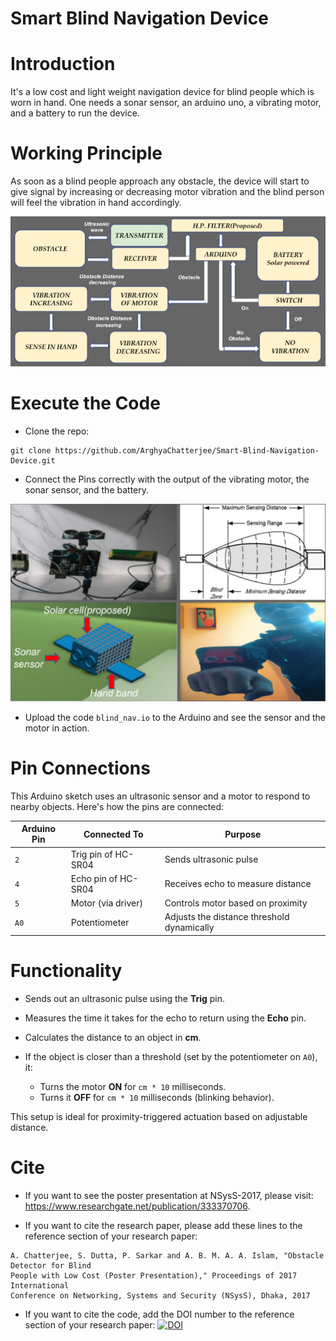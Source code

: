 # Smart Blind Navigation Device

# Introduction
It's a low cost and light weight navigation device for blind people which is worn in hand. One needs a sonar sensor, an arduino uno, a vibrating motor, and a battery to run the device.

# Working Principle
As soon as a blind people approach any obstacle, the device will start to give signal by increasing or decreasing motor vibration and the blind person will feel the vibration in hand accordingly.

<p align="center">
  <img src="media/Image_2.png", width="800">
</p>

# Execute the Code
- Clone the repo:
```
git clone https://github.com/ArghyaChatterjee/Smart-Blind-Navigation-Device.git
```
- Connect the Pins correctly with the output of the vibrating motor, the sonar sensor, and the battery.

<p align="center">
  <img src="media/Image.png", width="800">
</p>

- Upload the code `blind_nav.io` to the Arduino and see the sensor and the motor in action.

# Pin Connections 

This Arduino sketch uses an ultrasonic sensor and a motor to respond to nearby objects. Here's how the pins are connected:

| Arduino Pin | Connected To        | Purpose                                    |
| ----------- | ------------------- | ------------------------------------------ |
| `2`         | Trig pin of HC-SR04 | Sends ultrasonic pulse                     |
| `4`         | Echo pin of HC-SR04 | Receives echo to measure distance          |
| `5`         | Motor (via driver)  | Controls motor based on proximity          |
| `A0`        | Potentiometer       | Adjusts the distance threshold dynamically |

# Functionality

* Sends out an ultrasonic pulse using the **Trig** pin.
* Measures the time it takes for the echo to return using the **Echo** pin.
* Calculates the distance to an object in **cm**.
* If the object is closer than a threshold (set by the potentiometer on `A0`), it:

  * Turns the motor **ON** for `cm * 10` milliseconds.
  * Turns it **OFF** for `cm * 10` milliseconds (blinking behavior).

This setup is ideal for proximity-triggered actuation based on adjustable distance.

# Cite
- If you want to see the poster presentation at NSysS-2017, please visit: https://www.researchgate.net/publication/333370706.
  
- If you want to cite the research paper, please add these lines to the reference section of your research paper:
```
A. Chatterjee, S. Dutta, P. Sarkar and A. B. M. A. A. Islam, "Obstacle Detector for Blind
People with Low Cost (Poster Presentation)," Proceedings of 2017 International
Conference on Networking, Systems and Security (NSysS), Dhaka, 2017
```
- If you want to cite the code, add the DOI number to the reference section of your research paper: 
     [![DOI](https://zenodo.org/badge/224455529.svg)](https://zenodo.org/badge/latestdoi/224455529)


